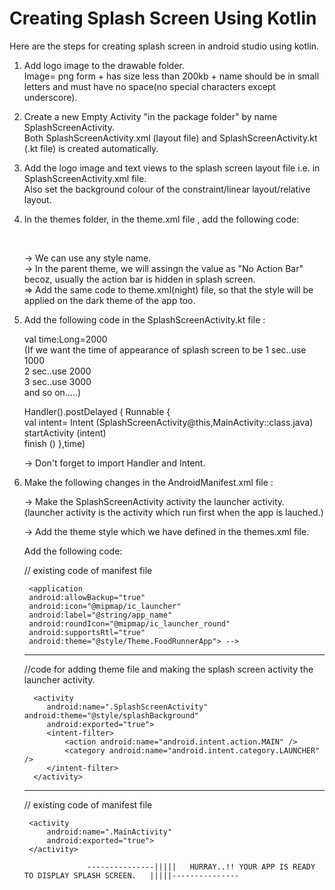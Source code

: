 # Creating Splash Screen Using Kotlin

Here are the steps for creating splash screen in android studio using kotlin.

1. Add logo image to the drawable folder. <br/>
   Image= png form + has size less than 200kb + name should be in small letters and must have no space(no special characters except underscore).
   
2. Create a new Empty Activity "in the package folder" by name SplashScreenActivity. <br/>
   Both SplashScreenActivity.xml (layout file) and SplashScreenActivity.kt (.kt file) is created automatically.
 
3. Add the logo image and text views to the splash screen layout file i.e. in SplashScreenActivity.xml file.<br/>
   Also set the background colour of the constraint/linear layout/relative layout.
   
4. In the themes folder, in the theme.xml file , add the following code:<br/>
 
   <style name="splashBackground" parent="Theme.MaterialComponents.DayNight.NoActionBar"> <br/>
    </style> <br/>    
    
    -> We can use any style name.<br/>
    -> In the parent theme, we will assingn the value as "No Action Bar" becoz, usually the action bar is hidden in splash screen.<br/>
    => Add the same code to theme.xml(night) file, so that the style will be applied on the dark theme of the app too.<br/>
    
5. Add the following code in the SplashScreenActivity.kt file : <br/>
   
   val time:Long=2000<br/>
   (If we want the time of appearance of splash screen to be 1 sec..use 1000<br/>
                                                             2 sec..use 2000<br/>
                                                             3 sec..use 3000<br/>
                                                             and so on.....)<br/>

   Handler().postDelayed ( Runnable {<br/>
   val intent= Intent (SplashScreenActivity@this,MainActivity::class.java)<br/>
   startActivity (intent)<br/>
   finish () },time)<br/>
   
   -> Don't forget to import Handler and Intent.<br/>
   
6. Make the following changes in the AndroidManifest.xml file : <br/>
   
   -> Make the SplashScreenActivity activity the launcher activity.<br/>
   (launcher activity is the activity which run first when the app is lauched.)
   
   -> Add the theme style which we have defined in the themes.xml file.
   
      Add the following code:
      
    // existing code of manifest file 
      
      <?xml version="1.0" encoding="utf-8"?>
      <manifest xmlns:android="http://schemas.android.com/apk/res/android"
      package="com.anandini.package">

        <application
        android:allowBackup="true"
        android:icon="@mipmap/ic_launcher"
        android:label="@string/app_name"
        android:roundIcon="@mipmap/ic_launcher_round"
        android:supportsRtl="true"
        android:theme="@style/Theme.FoodRunnerApp"> -->
          
   --------------------------------------------------------------------------------------------------
          
      //code for adding theme file and making the splash screen activity the launcher activity.
      
         <activity
            android:name=".SplashScreenActivity" android:theme="@style/splashBackground"
            android:exported="true">
            <intent-filter>
                <action android:name="android.intent.action.MAIN" />
                <category android:name="android.intent.category.LAUNCHER" />
            </intent-filter>
         </activity>
      
   --------------------------------------------------------------------------------------------------      
          
      // existing code of manifest file 
          
        <activity
            android:name=".MainActivity"
            android:exported="true">
        </activity>
      </application> 
     </manifest>
     

                     ---------------|||||   HURRAY..!! YOUR APP IS READY TO DISPLAY SPLASH SCREEN.   |||||---------------
